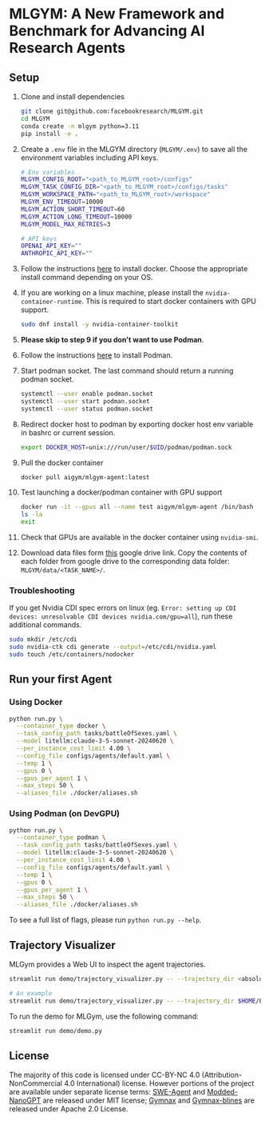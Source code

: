 # MLGYM: A New Framework and Benchmark for Advancing AI Research Agents

## Setup

1. Clone and install dependencies

    ```bash
    git clone git@github.com:facebookresearch/MLGYM.git
    cd MLGYM
    conda create -n mlgym python=3.11
    pip install -e .
    ```

2. Create a `.env` file in the MLGYM directory (`MLGYM/.env`) to save all the environment variables including API keys.

    ```bash
    # Env variables
    MLGYM_CONFIG_ROOT="<path_to_MLGYM_root>/configs"
    MLGYM_TASK_CONFIG_DIR="<path_to_MLGYM_root>/configs/tasks"
    MLGYM_WORKSPACE_PATH="<path_to_MLGYM_root>/workspace"
    MLGYM_ENV_TIMEOUT=10000
    MLGYM_ACTION_SHORT_TIMEOUT=60
    MLGYM_ACTION_LONG_TIMEOUT=10000
    MLGYM_MODEL_MAX_RETRIES=3

    # API keys
    OPENAI_API_KEY=""
    ANTHROPIC_API_KEY=""
    ```

3. Follow the instructions [here](https://docs.docker.com/desktop/) to install docker. Choose the appropriate install command depending on your OS.

4. If you are working on a linux machine, please install the `nvidia-container-runtime`. This is required to start docker containers with GPU support.

    ```bash
    sudo dnf install -y nvidia-container-toolkit
    ```

5. **Please skip to step 9 if you don't want to use Podman**.
6. Follow the instructions [here](https://podman.io/get-started) to install Podman.
7. Start podman socket. The last command should return a running podman socket.

    ```bash
    systemctl --user enable podman.socket
    systemctl --user start podman.socket
    systemctl --user status podman.socket 
    ```

8. Redirect docker host to podman by exporting docker host env variable in bashrc or current session.

    ```bash
    export DOCKER_HOST=unix:///run/user/$UID/podman/podman.sock
    ```

9. Pull the docker container

    ```bash
    docker pull aigym/mlgym-agent:latest
    ```

10. Test launching a docker/podman container with GPU support

    ```bash
    docker run -it --gpus all --name test aigym/mlgym-agent /bin/bash
    ls -la
    exit
    ```

11. Check that GPUs are available in the docker container using `nvidia-smi`.

12. Download data files form [this](https://drive.google.com/drive/folders/1jVnBRHbSinIpDbhrrVkcbu0akrbFFLrg?usp=drive_link) google drive link. Copy the contents of each folder from google drive to the corresponding data folder: `MLGYM/data/<TASK_NAME>/`.

### Troubleshooting

If you get Nvidia CDI spec errors on linux (eg. `Error: setting up CDI devices: unresolvable CDI devices nvidia.com/gpu=all`), run these additional commands.

```bash
sudo mkdir /etc/cdi
sudo nvidia-ctk cdi generate --output=/etc/cdi/nvidia.yaml
sudo touch /etc/containers/nodocker
```

## Run your first Agent

### Using Docker

```bash
python run.py \
  --container_type docker \
  --task_config_path tasks/battleOfSexes.yaml \
  --model litellm:claude-3-5-sonnet-20240620 \
  --per_instance_cost_limit 4.00 \
  --config_file configs/agents/default.yaml \
  --temp 1 \
  --gpus 0 \
  --gpus_per_agent 1 \
  --max_steps 50 \
  --aliases_file ./docker/aliases.sh
```

### Using Podman (on DevGPU)

```bash
python run.py \
  --container_type podman \
  --task_config_path tasks/battleOfSexes.yaml \
  --model litellm:claude-3-5-sonnet-20240620 \
  --per_instance_cost_limit 4.00 \
  --config_file configs/agents/default.yaml \
  --temp 1 \
  --gpus 0 \
  --gpus_per_agent 1 \
  --max_steps 50 \
  --aliases_file ./docker/aliases.sh
```

To see a full list of flags, please run `python run.py --help`.

## Trajectory Visualizer

MLGym provides a Web UI to inspect the agent trajectories.

```bash
streamlit run demo/trajectory_visualizer.py -- --trajectory_dir <absolute_path_to_trajectories>

# An example
streamlit run demo/trajectory_visualizer.py -- --trajectory_dir $HOME/Projects/MLGYM/trajectories/mlgym_bench_v0
```

To run the demo for MLGym, use the following command:

```bash
streamlit run demo/demo.py
```

## License

The majority of this code is licensed under CC-BY-NC 4.0 (Attribution-NonCommercial 4.0 International) license. However portions of the project are available under separate license terms: [SWE-Agent](https://github.com/SWE-agent/SWE-agent?tab=MIT-1-ov-file) and [Modded-NanoGPT](https://github.com/KellerJordan/modded-nanogpt?tab=MIT-1-ov-file) are released under MIT license; [Gymnax](https://github.com/RobertTLange/gymnax?tab=Apache-2.0-1-ov-file) and [Gymnax-blines](https://github.com/RobertTLange/gymnax-blines?tab=Apache-2.0-1-ov-file) are released under Apache 2.0 License.
